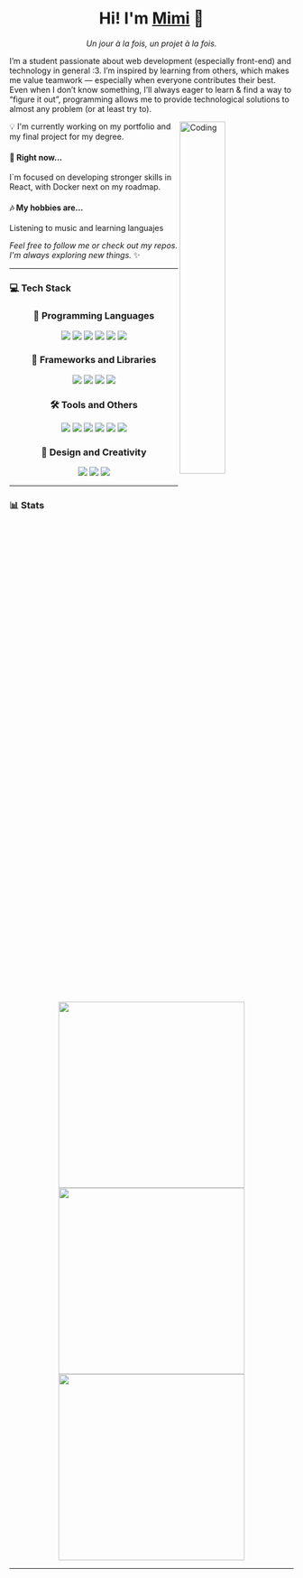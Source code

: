 <h1 align="center">Hi! I'm <a href="">Mimi</a> 👋</h1>


<p align="center"><em>Un jour à la fois, un projet à la fois.</em></p>

I’m a student passionate about web development (especially front-end) and technology in general :3.
I’m inspired by learning from others, which makes me value teamwork — especially when everyone contributes their best.
Even when I don’t know something, I’ll always eager to learn & find a way to “figure it out”, programming allows me to provide technological solutions to almost any problem (or at least try to). 

<img align="right" alt="Coding" width="40%" src="https://i.pinimg.com/originals/f9/57/6f/f9576fca9fc8ef79976a1d6327bbe9ae.gif">

💡 I'm currently working on my portfolio and my final project for my degree.

#### 🌱 Right now...
I`m focused on developing stronger skills in React, with Docker next on my roadmap.

#### 🎶 My hobbies are...
Listening to music and learning languajes 

_Feel free to follow me or check out my repos. I'm always exploring new things._ ✨

---
### 💻 Tech Stack
<div align="center">


### 🧠 Programming Languages
<p align="center">
  <img src="https://img.shields.io/badge/javascript-%23323330.svg?style=for-the-badge&logo=javascript&logoColor=%23F7DF1E" />
  <img src="https://img.shields.io/badge/typescript-%23007ACC.svg?style=for-the-badge&logo=typescript&logoColor=white" />
  <img src="https://img.shields.io/badge/php-%23777BB4.svg?style=for-the-badge&logo=php&logoColor=white" />
  <img src="https://img.shields.io/badge/kotlin-%237F52FF.svg?style=for-the-badge&logo=kotlin&logoColor=white" />
  <img src="https://img.shields.io/badge/java-%23ED8B00.svg?style=for-the-badge&logo=openjdk&logoColor=white" />
  <img src="https://img.shields.io/badge/html5-%23E34F26.svg?style=for-the-badge&logo=html5&logoColor=white" />
</p>

### 🧩 Frameworks and Libraries
<p align="center">
  <img src="https://img.shields.io/badge/angular-%23DD0031.svg?style=for-the-badge&logo=angular&logoColor=white" />
  <img src="https://img.shields.io/badge/react-%2320232a.svg?style=for-the-badge&logo=react&logoColor=%2361DAFB" />
  <img src="https://img.shields.io/badge/Ionic-%233880FF.svg?style=for-the-badge&logo=Ionic&logoColor=white" />
  <img src="https://img.shields.io/badge/Filament-FFAA00?style=for-the-badge&logoColor=%23000000" />
</p>

<!--
### 🗄️ Databases
<p align="center">
  <img src="https://img.shields.io/badge/Microsoft%20SQL%20Server-CC2927?style=for-the-badge&logo=microsoft%20sql%20server&logoColor=white" />
  <img src="https://img.shields.io/badge/mysql-4479A1.svg?style=for-the-badge&logo=mysql&logoColor=white" />
  <img src="https://img.shields.io/badge/sqlite-%2307405e.svg?style=for-the-badge&logo=sqlite&logoColor=white" />
  <img src="https://img.shields.io/badge/MongoDB-%234ea94b.svg?style=for-the-badge&logo=mongodb&logoColor=white" />
</p>
-->

### 🛠️ Tools and Others
<p align="center">
  <img src="https://img.shields.io/badge/git-%23F05033.svg?style=for-the-badge&logo=git&logoColor=white" />
  <img src="https://img.shields.io/badge/github-%23121011.svg?style=for-the-badge&logo=github&logoColor=white" />
  <img src="https://img.shields.io/badge/gitlab-%23181717.svg?style=for-the-badge&logo=gitlab&logoColor=white" />
  <img src="https://img.shields.io/badge/Notion-%23000000.svg?style=for-the-badge&logo=notion&logoColor=white" />
  <img src="https://img.shields.io/badge/Postman-FF6C37?style=for-the-badge&logo=postman&logoColor=white" />
  <img src="https://img.shields.io/badge/power_bi-F2C811?style=for-the-badge&logo=powerbi&logoColor=black" />
</p>

### 🎨 Design and Creativity
<p align="center">
  <img src="https://img.shields.io/badge/Adobe%20Lightroom-31A8FF.svg?style=for-the-badge&logo=Adobe%20Lightroom&logoColor=white" />
  <img src="https://img.shields.io/badge/Adobe%20XD-470137?style=for-the-badge&logo=Adobe%20XD&logoColor=#FF61F6" />
  <img src="https://img.shields.io/badge/Canva-%2300C4CC.svg?style=for-the-badge&logo=Canva&logoColor=white" />
</p>

</div>


<!--### 📊 Featured Projects

--- -->
---
### 📊 Stats
<p align="center">
  <img src="https://github-readme-stats.vercel.app/api?username=TMpixel&theme=tokyonight&show_icons=true&hide_border=true&count_private=true" width="330"/>
  <img src="https://github-readme-stats.vercel.app/api/top-langs/?username=TMpixel&theme=tokyonight&show_icons=true&hide_border=true&layout=compact" width="330"/>
  <img src="https://github-contributor-stats.vercel.app/api?username=TMpixel&limit=5&theme=tokyonight&hide_border=true&combine_all_yearly_contributions=true" width="330"/>
</p>

---

